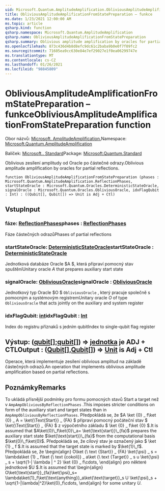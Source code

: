 ```yaml
---
uid: Microsoft.Quantum.AmplitudeAmplification.ObliviousAmplitudeAmplificationFromStatePreparation
title: ObliviousAmplitudeAmplificationFromStatePreparation – funkce
ms.date: 1/23/2021 12:00:00 AM
ms.topic: article
qsharp.kind: function
qsharp.namespace: Microsoft.Quantum.AmplitudeAmplification
qsharp.name: ObliviousAmplitudeAmplificationFromStatePreparation
qsharp.summary: Oblivious amplitude amplification by oracles for partial reflections.
ms.openlocfilehash: 873c436d4b8d8efc9dc61c2baba9b0e0f7f09fc2
ms.sourcegitcommit: 71605ea9cc630e84e7ef29027e1f0ea06299747e
ms.translationtype: MT
ms.contentlocale: cs-CZ
ms.lasthandoff: 01/26/2021
ms.locfileid: "98845809"
---
```

# <a name="obliviousamplitudeamplificationfromstatepreparation-function"></a><span data-ttu-id="fc209-102">ObliviousAmplitudeAmplificationFromStatePreparation – funkce</span><span class="sxs-lookup"><span data-stu-id="fc209-102">ObliviousAmplitudeAmplificationFromStatePreparation function</span></span>

<span data-ttu-id="fc209-103">Obor názvů: [Microsoft. AmplitudeAmplification.](xref:Microsoft.Quantum.AmplitudeAmplification)</span><span class="sxs-lookup"><span data-stu-id="fc209-103">Namespace: [Microsoft.Quantum.AmplitudeAmplification](xref:Microsoft.Quantum.AmplitudeAmplification)</span></span>

<span data-ttu-id="fc209-104">Balíček: [Microsoft.. Standard](https://nuget.org/packages/Microsoft.Quantum.Standard)</span><span class="sxs-lookup"><span data-stu-id="fc209-104">Package: [Microsoft.Quantum.Standard](https://nuget.org/packages/Microsoft.Quantum.Standard)</span></span>


<span data-ttu-id="fc209-105">Oblivious zesílení amplitudy od Oracle po částečné odrazy.</span><span class="sxs-lookup"><span data-stu-id="fc209-105">Oblivious amplitude amplification by oracles for partial reflections.</span></span>

```qsharp
function ObliviousAmplitudeAmplificationFromStatePreparation (phases : Microsoft.Quantum.AmplitudeAmplification.ReflectionPhases, startStateOracle : Microsoft.Quantum.Oracles.DeterministicStateOracle, signalOracle : Microsoft.Quantum.Oracles.ObliviousOracle, idxFlagQubit : Int) : ((Qubit[], Qubit[]) => Unit is Adj + Ctl)
```


## <a name="input"></a><span data-ttu-id="fc209-106">Vstup</span><span class="sxs-lookup"><span data-stu-id="fc209-106">Input</span></span>

### <a name="phases--reflectionphases"></a><span data-ttu-id="fc209-107">fáze: [ReflectionPhases](xref:Microsoft.Quantum.AmplitudeAmplification.ReflectionPhases)</span><span class="sxs-lookup"><span data-stu-id="fc209-107">phases : [ReflectionPhases](xref:Microsoft.Quantum.AmplitudeAmplification.ReflectionPhases)</span></span>

<span data-ttu-id="fc209-108">Fáze částečných odrazů</span><span class="sxs-lookup"><span data-stu-id="fc209-108">Phases of partial reflections</span></span>


### <a name="startstateoracle--deterministicstateoracle"></a><span data-ttu-id="fc209-109">startStateOracle: [DeterministicStateOracle](xref:Microsoft.Quantum.Oracles.DeterministicStateOracle)</span><span class="sxs-lookup"><span data-stu-id="fc209-109">startStateOracle : [DeterministicStateOracle](xref:Microsoft.Quantum.Oracles.DeterministicStateOracle)</span></span>

<span data-ttu-id="fc209-110">Jednotková databáze Oracle $A $, která připraví pomocný stav spuštění</span><span class="sxs-lookup"><span data-stu-id="fc209-110">Unitary oracle $A$ that prepares auxiliary start state</span></span>


### <a name="signaloracle--obliviousoracle"></a><span data-ttu-id="fc209-111">signalOracle: [ObliviousOracle](xref:Microsoft.Quantum.Oracles.ObliviousOracle)</span><span class="sxs-lookup"><span data-stu-id="fc209-111">signalOracle : [ObliviousOracle](xref:Microsoft.Quantum.Oracles.ObliviousOracle)</span></span>

<span data-ttu-id="fc209-112">Jednotkový typ Oracle $O $ `ObliviousOracle` , který pracuje společně s pomocným a systémovým registrem</span><span class="sxs-lookup"><span data-stu-id="fc209-112">Unitary oracle $O$ of type `ObliviousOracle` that acts jointly on the auxiliary and system register</span></span>


### <a name="idxflagqubit--int"></a><span data-ttu-id="fc209-113">idxFlagQubit: [int](xref:microsoft.quantum.lang-ref.int)</span><span class="sxs-lookup"><span data-stu-id="fc209-113">idxFlagQubit : [Int](xref:microsoft.quantum.lang-ref.int)</span></span>

<span data-ttu-id="fc209-114">Index do registru příznaků s jedním qubit</span><span class="sxs-lookup"><span data-stu-id="fc209-114">Index to single-qubit flag register</span></span>



## <a name="output--qubitqubit--unit--is-adj--ctl"></a><span data-ttu-id="fc209-115">Výstup: ([qubit](xref:microsoft.quantum.lang-ref.qubit)[];[qubit](xref:microsoft.quantum.lang-ref.qubit)[]) => [jednotka](xref:microsoft.quantum.lang-ref.unit)  je ADJ + CTL</span><span class="sxs-lookup"><span data-stu-id="fc209-115">Output : ([Qubit](xref:microsoft.quantum.lang-ref.qubit)[],[Qubit](xref:microsoft.quantum.lang-ref.qubit)[]) => [Unit](xref:microsoft.quantum.lang-ref.unit)  is Adj + Ctl</span></span>

<span data-ttu-id="fc209-116">Operace, která implementuje zesílení oblivious amplitud na základě částečných odrazů.</span><span class="sxs-lookup"><span data-stu-id="fc209-116">An operation that implements oblivious amplitude amplification based on partial reflections.</span></span>

## <a name="remarks"></a><span data-ttu-id="fc209-117">Poznámky</span><span class="sxs-lookup"><span data-stu-id="fc209-117">Remarks</span></span>

<span data-ttu-id="fc209-118">To ukládá přísnější podmínky pro formu pomocných stavů Start a target než v `AmpAmpObliviousByReflectionPhases` .</span><span class="sxs-lookup"><span data-stu-id="fc209-118">This imposes stricter conditions on form of the auxiliary start and target states than in `AmpAmpObliviousByReflectionPhases`.</span></span>
<span data-ttu-id="fc209-119">Předpokládá se, že $A \ket {0} \_ f\ket {0} \_ A = \ket{\Text{Start}} \_ {FA} $ připraví pomocný počáteční stav $ \ket{\Text{Start}} \_ {FA} $ z výpočetního základu $ \ket {0} \_ f\ket {0} $.</span><span class="sxs-lookup"><span data-stu-id="fc209-119">It is assumed that $A\ket{0}\_f\ket{0}\_a= \ket{\text{start}}\_{fa}$ prepares the auxiliary start state $\ket{\text{start}}\_{fa}$ from the computational basis $\ket{0}\_f\ket{0}$.</span></span>
<span data-ttu-id="fc209-120">Předpokládá se, že cílový stav je označený jako $ \ket {1} \_ f $.</span><span class="sxs-lookup"><span data-stu-id="fc209-120">It is assumed that the target state is marked by $\ket{1}\_f$.</span></span>
<span data-ttu-id="fc209-121">Předpokládá se, že \begin{align} O\ket {\ text {Start}} \_ {FA} \ket{\psi} \_ s = \lambda\ket {1} \_ f\ket {\ text {cokoli}} \_ a\ket {\ text {Target}} \_ s u \ket{\psi} \_ s + \sqrt{1-| \lambda | ^ 2} \ket {0} \_ f\cdots, \end{align} pro některé jednotkové $U $.</span><span class="sxs-lookup"><span data-stu-id="fc209-121">It is assumed that \begin{align} O\ket{\text{start}}\_{fa}\ket{\psi}\_s= \lambda\ket{1}\_f\ket{\text{anything}}\_a\ket{\text{target}}\_s U \ket{\psi}\_s + \sqrt{1-|\lambda|^2}\ket{0}\_f\cdots, \end{align} for some unitary $U$.</span></span>